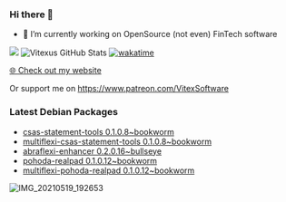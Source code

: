 ### Hi there 👋

- 🔭 I’m currently working on OpenSource  (not even) FinTech software

![](https://komarev.com/ghpvc/?username=Vitexus)
![Vitexus GitHub Stats](https://github-readme-stats.vercel.app/api?username=Vitexus&show_icons=true)
[![wakatime](https://wakatime.com/badge/user/5abba9ca-813e-43ac-9b5f-b1cfdf3dc1c7.svg)](https://wakatime.com/@5abba9ca-813e-43ac-9b5f-b1cfdf3dc1c7)

<p><a href="https://vitexsoftware.cz">🌐 Check out my website</a></p>

Or support me on https://www.patreon.com/VitexSoftware

### Latest Debian Packages
<!-- DEBIAN-PACKAGES-LIST:START -->
- [csas-statement-tools 0.1.0.8~bookworm](https://repo.vitexsoftware.com/package.php?package=csas-statement-tools)
- [multiflexi-csas-statement-tools 0.1.0.8~bookworm](https://repo.vitexsoftware.com/package.php?package=multiflexi-csas-statement-tools)
- [abraflexi-enhancer 0.2.0.16~bullseye](https://repo.vitexsoftware.com/package.php?package=abraflexi-enhancer)
- [pohoda-realpad 0.1.0.12~bookworm](https://repo.vitexsoftware.com/package.php?package=pohoda-realpad)
- [multiflexi-pohoda-realpad 0.1.0.12~bookworm](https://repo.vitexsoftware.com/package.php?package=multiflexi-pohoda-realpad)
<!-- DEBIAN-PACKAGES-LIST:END -->

![IMG_20210519_192653](https://user-images.githubusercontent.com/2621130/120022731-1bd48900-bfed-11eb-90f9-4f88f560b8b7.jpg)

<!--
**Vitexus/Vitexus** is a ✨ _special_ ✨ repository because its `README.md` (this file) appears on your GitHub profile.

Here are some ideas to get you started:

- 🌱 I’m currently learning ...
- 👯 I’m looking to collaborate on ...
- 🤔 I’m looking for help with ...
- 💬 Ask me about ...
- 📫 How to reach me: ...
- 😄 Pronouns: ...
- ⚡ Fun fact: ...
-->


